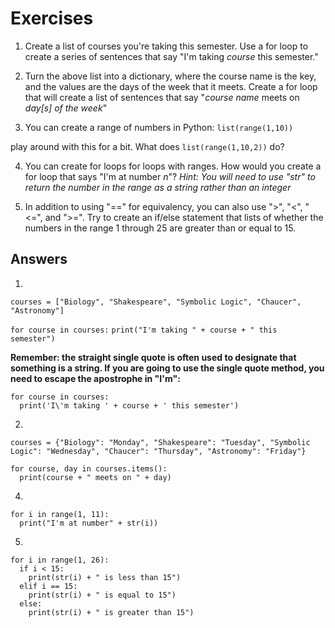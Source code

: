 # Exercises

1. Create a list of courses you're taking this semester. Use a for loop to create a series of sentences that say "I'm taking *course* this semester."

2. Turn the above list into a dictionary, where the course name is the key, and the values are the days of the week that it meets. Create a for loop that will create a list of sentences that say "*course name* meets on *day[s] of the week*"

3. You can create a range of numbers in Python:
  `list(range(1,10))`
  
play around with this for a bit. What does `list(range(1,10,2))` do?

4. You can create for loops for loops with ranges. How would you create a for loop that says "I'm at number *n*"? *Hint: You will need to use "str" to return the number in the range as a string rather than an integer*

5. In addition to using "==" for equivalency, you can also use ">", "<", "<=", and ">=". Try to create an if/else statement that lists of whether the numbers in the range 1 through 25 are greater than or equal to 15.

## Answers

1. 
`courses = ["Biology", "Shakespeare", "Symbolic Logic", "Chaucer", "Astronomy"]`

`for course in courses:`
  `print("I'm taking " + course + " this semester")`
  
**Remember: the straight single quote is often used to designate that something is a string. If you are going to use the single quote method, you need to escape the apostrophe in "I'm":**

```
for course in courses:
  print('I\'m taking ' + course + ' this semester')
```
  
2. 
```
courses = {"Biology": "Monday", "Shakespeare": "Tuesday", "Symbolic Logic": "Wednesday", "Chaucer": "Thursday", "Astronomy": "Friday"}
```

```
for course, day in courses.items():
  print(course + " meets on " + day)
```
  
4. 
```
for i in range(1, 11):
  print("I'm at number" + str(i))
```
  
5. 
```
for i in range(1, 26):
  if i < 15:
    print(str(i) + " is less than 15")
  elif i == 15:
    print(str(i) + " is equal to 15")
  else:
    print(str(i) + " is greater than 15")
```